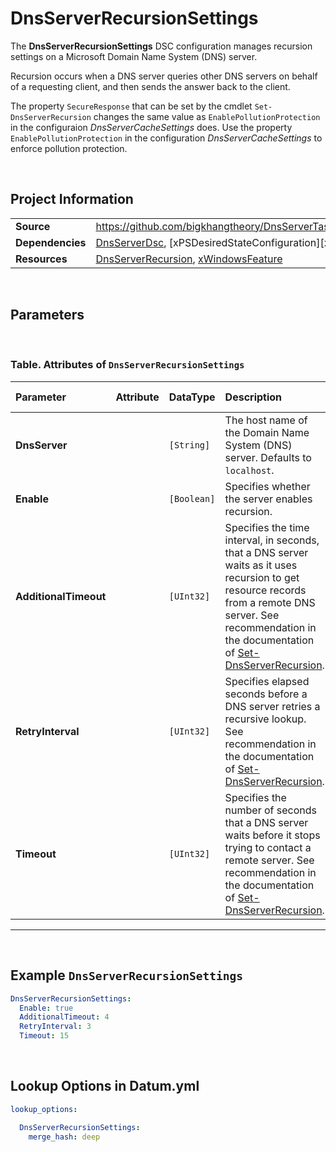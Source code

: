 # DnsServerRecursionSettings

The **DnsServerRecursionSettings** DSC configuration manages recursion settings on a Microsoft Domain Name System (DNS) server.

Recursion occurs when a DNS server queries other DNS servers on behalf of a requesting client, and then sends the answer back to the client.

The property `SecureResponse` that can be set by the cmdlet `Set-DnsServerRecursion` changes the same value as `EnablePollutionProtection` in the configuraion _DnsServerCacheSettings_ does. Use the property `EnablePollutionProtection` in the configuration _DnsServerCacheSettings_ to enforce pollution protection.

<br />

## Project Information

|                  |                                                                                                                     |
| ---------------- | ------------------------------------------------------------------------------------------------------------------- |
| **Source**       | https://github.com/bigkhangtheory/DnsServerTasks/tree/master/DnsServerTasks/DscResources/DnsServerRecursionSettings |
| **Dependencies** | [DnsServerDsc][DnsServerDsc], [xPSDesiredStateConfiguration][xPSDesiredStateConfiguration]                          |
| **Resources**    | [DnsServerRecursion][DnsServerRecursion], [xWindowsFeature][xWindowsFeature]                                        |

<br />

## Parameters

<br />

### Table. Attributes of `DnsServerRecursionSettings`

| Parameter             | Attribute | DataType    | Description                                                                                                                                                                                                                          | Allowed Values |
| :-------------------- | :-------- | :---------- | :----------------------------------------------------------------------------------------------------------------------------------------------------------------------------------------------------------------------------------- | :------------- |
| **DnsServer**         |           | `[String]`  | The host name of the Domain Name System (DNS) server. Defaults to `localhost`.                                                                                                                                                       |                |
| **Enable**            |           | `[Boolean]` | Specifies whether the server enables recursion.                                                                                                                                                                                      |                |
| **AdditionalTimeout** |           | `[UInt32]`  | Specifies the time interval, in seconds, that a DNS server waits as it uses recursion to get resource records from a remote DNS server. See recommendation in the documentation of [Set-DnsServerRecursion][Set-DnsServerRecursion]. | `1` - `15`     |
| **RetryInterval**     |           | `[UInt32]`  | Specifies elapsed seconds before a DNS server retries a recursive lookup. See recommendation in the documentation of [Set-DnsServerRecursion][Set-DnsServerRecursion].                                                               | `1` - `15`     |
| **Timeout**           |           | `[UInt32]`  | Specifies the number of seconds that a DNS server waits before it stops trying to contact a remote server. See recommendation in the documentation of [Set-DnsServerRecursion][Set-DnsServerRecursion].                              | `1` - `15`     |

---

<br />

## Example `DnsServerRecursionSettings`

```yaml
DnsServerRecursionSettings:
  Enable: true
  AdditionalTimeout: 4
  RetryInterval: 3
  Timeout: 15

```

<br />

## Lookup Options in Datum.yml

```yaml
lookup_options:

  DnsServerRecursionSettings:
    merge_hash: deep

```

<br />

[DnsServerDsc]: https://github.com/dsccommunity/DnsServerDsc
[PSDesiredStateConfiguration]: https://docs.microsoft.com/en-us/powershell/module/psdesiredstateconfiguration/about/about_classes_and_dsc?view=powershell-7.1
[DnsRecordA]: https://github.com/dsccommunity/DnsServerDsc/wiki/DnsRecordA
[DnsRecordAaaa]: https://github.com/dsccommunity/DnsServerDsc/wiki/DnsRecordAaaa
[DnsRecordAaaaScoped]: https://github.com/dsccommunity/DnsServerDsc/wiki/DnsRecordAaaaScoped
[DnsRecordAScoped]: https://github.com/dsccommunity/DnsServerDsc/wiki/DnsRecordAScoped
[DnsRecordBase]: https://github.com/dsccommunity/DnsServerDsc/wiki/DnsRecordBase
[DnsRecordCname]: https://github.com/dsccommunity/DnsServerDsc/wiki/DnsRecordCname
[DnsRecordCnameScoped]: https://github.com/dsccommunity/DnsServerDsc/wiki/DnsRecordCnameScoped
[DnsRecordMx]: https://github.com/dsccommunity/DnsServerDsc/wiki/DnsRecordMx
[DnsRecordMxScoped]: https://github.com/dsccommunity/DnsServerDsc/wiki/DnsRecordMxScoped
[DnsRecordNs]: https://github.com/dsccommunity/DnsServerDsc/wiki/DnsRecordNs
[DnsRecordNsScoped]: https://github.com/dsccommunity/DnsServerDsc/wiki/DnsRecordNsScoped
[DnsRecordPtr]: https://github.com/dsccommunity/DnsServerDsc/wiki/DnsRecordPtr
[DnsRecordSrv]: https://github.com/dsccommunity/DnsServerDsc/wiki/DnsRecordSrv
[DnsRecordSrvScoped]: https://github.com/dsccommunity/DnsServerDsc/wiki/DnsRecordSrvScoped
[DnsServerCache]: https://github.com/dsccommunity/DnsServerDsc/wiki/DnsServerCache
[DnsServerDsc]: https://github.com/dsccommunity/DnsServerDsc/wiki/DnsServerDsc
[DnsServerDsSetting]: https://github.com/dsccommunity/DnsServerDsc/wiki/DnsServerDsSetting
[DnsServerEDns]: https://github.com/dsccommunity/DnsServerDsc/wiki/DnsServerEDns
[DnsServerRecursion]: https://github.com/dsccommunity/DnsServerDsc/wiki/DnsServerRecursion
[DnsServerScavenging]: https://github.com/dsccommunity/DnsServerDsc/wiki/DnsServerScavenging
[DnsServerClientSubnet]: https://github.com/dsccommunity/DnsServerDsc/wiki/DnsServerClientSubnet
[DnsServerConditionalForwarder]: https://github.com/dsccommunity/DnsServerDsc/wiki/DnsServerConditionalForwarder
[DnsServerDiagnostics]: https://github.com/dsccommunity/DnsServerDsc/wiki/DnsServerDiagnostics
[DnsServerForwarder]: https://github.com/dsccommunity/DnsServerDsc/wiki/DnsServerForwarder
[DnsServerPrimaryZone]: https://github.com/dsccommunity/DnsServerDsc/wiki/DnsServerPrimaryZone
[DnsServerRootHint]: https://github.com/dsccommunity/DnsServerDsc/wiki/DnsServerRootHint
[DnsServerSecondaryZone]: https://github.com/dsccommunity/DnsServerDsc/wiki/DnsServerSecondaryZone
[DnsServerSetting]: https://github.com/dsccommunity/DnsServerDsc/wiki/DnsServerSetting
[DnsServerSettingLegacy]: https://github.com/dsccommunity/DnsServerDsc/wiki/DnsServerSettingLegacy
[DnsServerZoneAging]: https://github.com/dsccommunity/DnsServerDsc/wiki/DnsServerZoneAging
[DnsServerZoneScope]: https://github.com/dsccommunity/DnsServerDsc/wiki/DnsServerZoneScope
[DnsServerZoneTransfer]: https://github.com/dsccommunity/DnsServerDsc/wiki/DnsServerZoneTransfer
[xWindowsFeature]: https://github.com/dsccommunity/xPSDesiredStateConfiguration
[Set-DnsServerRecursion]: https://docs.microsoft.com/en-us/powershell/module/dnsserver/set-dnsserverrecursion